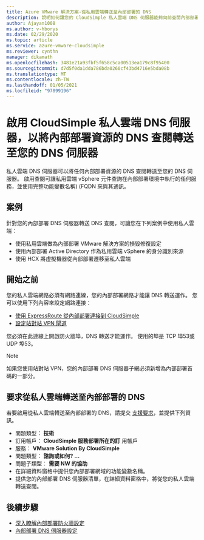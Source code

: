 ```yaml
---
title: Azure VMware 解決方案-從私用雲端轉送至內部部署的 DNS
description: 說明如何讓您的 CloudSimple 私人雲端 DNS 伺服器能夠向前查閱內部部署資源
author: Ajayan1008
ms.author: v-hborys
ms.date: 02/29/2020
ms.topic: article
ms.service: azure-vmware-cloudsimple
ms.reviewer: cynthn
manager: dikamath
ms.openlocfilehash: 3481e21a93fbf5f658c5ca00513ea179c8f95400
ms.sourcegitcommit: d7d5f0da1dda786bda0260cf43bd4716e5bda08b
ms.translationtype: MT
ms.contentlocale: zh-TW
ms.lasthandoff: 01/05/2021
ms.locfileid: "97899196"
---
```

# <a name="enable-cloudsimple-private-cloud-dns-servers-to-forward-dns-lookup-of-on-premises-resources-to-your-dns-servers"></a>啟用 CloudSimple 私人雲端 DNS 伺服器，以將內部部署資源的 DNS 查閱轉送至您的 DNS 伺服器

私人雲端 DNS 伺服器可以將任何內部部署資源的 DNS 查閱轉送至您的 DNS 伺服器。  啟用查閱可讓私用雲端 vSphere 元件查詢在內部部署環境中執行的任何服務，並使用完整功能變數名稱)  (FQDN 來與其通訊。

## <a name="scenarios"></a>案例 

針對您的內部部署 DNS 伺服器轉送 DNS 查閱，可讓您在下列案例中使用私人雲端：

* 使用私用雲端做為內部部署 VMware 解決方案的損毀修復設定
* 使用內部部署 Active Directory 作為私用雲端 vSphere 的身分識別來源
* 使用 HCX 將虛擬機器從內部部署遷移至私人雲端

## <a name="before-you-begin"></a>開始之前

您的私人雲端網路必須有網路連線，您的內部部署網路才能讓 DNS 轉送運作。  您可以使用下列內容來設定網路連接：

* [使用 ExpressRoute 從內部部署連接到 CloudSimple](on-premises-connection.md)
* [設定站對站 VPN 閘道](./vpn-gateway.md#set-up-a-site-to-site-vpn-gateway)

您必須在此連線上開啟防火牆埠，DNS 轉送才能運作。  使用的埠是 TCP 埠53或 UDP 埠53。

> [!NOTE]
> 如果您使用站對站 VPN，您的內部部署 DNS 伺服器子網必須新增為內部部署首碼的一部分。

## <a name="request-dns-forwarding-from-private-cloud-to-on-premises"></a>要求從私人雲端轉送至內部部署的 DNS

若要啟用從私人雲端轉送至內部部署的 DNS，請提交 [支援要求](https://portal.azure.com/#blade/Microsoft_Azure_Support/HelpAndSupportBlade/newsupportrequest)，並提供下列資訊。

* 問題類型： **技術**
* 訂用帳戶： **CloudSimple 服務部署所在的訂** 用帳戶
* 服務： **VMware Solution By CloudSimple**
* 問題類型： **諮詢或如何? ...**
* 問題子類型： **需要 NW 的協助**
* 在詳細資料窗格中提供您內部部署網域的功能變數名稱。
* 提供您的內部部署 DNS 伺服器清單，在詳細資料窗格中，將從您的私人雲端轉送查閱。

## <a name="next-steps"></a>後續步驟

* [深入瞭解內部部署防火牆設定](on-premises-firewall-configuration.md)
* [內部部署 DNS 伺服器設定](on-premises-dns-setup.md)

